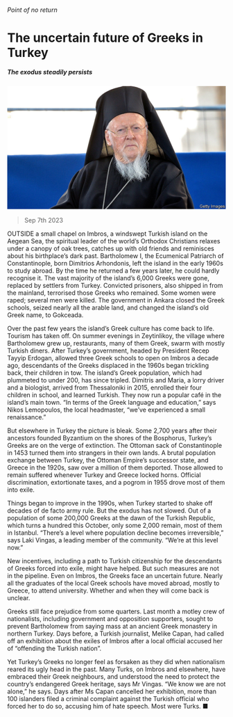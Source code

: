 ###### Point of no return

# The uncertain future of Greeks in Turkey 

##### The exodus steadily persists 

![image](images/20230909_EUP506.jpg) 

> Sep 7th 2023 

OUTSIDE a small chapel on Imbros, a windswept Turkish island on the Aegean Sea, the spiritual leader of the world’s Orthodox Christians relaxes under a canopy of oak trees, catches up with old friends and reminisces about his birthplace’s dark past. Bartholomew I, the Ecumenical Patriarch of Constantinople, born Dimitrios Arhondonis, left the island in the early 1960s to study abroad. By the time he returned a few years later, he could hardly recognise it. The vast majority of the island’s 6,000 Greeks were gone, replaced by settlers from Turkey. Convicted prisoners, also shipped in from the mainland, terrorised those Greeks who remained. Some women were raped; several men were killed. The government in Ankara closed the Greek schools, seized nearly all the arable land, and changed the island’s old Greek name, to Gokceada.

Over the past few years the island’s Greek culture has come back to life. Tourism has taken off. On summer evenings in Zeytinlikoy, the village where Bartholomew grew up, restaurants, many of them Greek, swarm with mostly Turkish diners. After Turkey’s government, headed by President Recep Tayyip Erdogan, allowed three Greek schools to open on Imbros a decade ago, descendants of the Greeks displaced in the 1960s began trickling back, their children in tow. The island’s Greek population, which had plummeted to under 200, has since tripled. Dimitris and Maria, a lorry driver and a biologist, arrived from Thessaloniki in 2015, enrolled their four children in school, and learned Turkish. They now run a popular café in the island’s main town. “In terms of the Greek language and education,” says Nikos Lemopoulos, the local headmaster, “we’ve experienced a small renaissance.”

But elsewhere in Turkey the picture is bleak. Some 2,700 years after their ancestors founded Byzantium on the shores of the Bosphorus, Turkey’s Greeks are on the verge of extinction. The Ottoman sack of Constantinople in 1453 turned them into strangers in their own lands. A brutal population exchange between Turkey, the Ottoman Empire’s successor state, and Greece in the 1920s, saw over a million of them deported. Those allowed to remain suffered whenever Turkey and Greece locked horns. Official discrimination, extortionate taxes, and a pogrom in 1955 drove most of them into exile. 

Things began to improve in the 1990s, when Turkey started to shake off decades of de facto army rule. But the exodus has not slowed. Out of a population of some 200,000 Greeks at the dawn of the Turkish Republic, which turns a hundred this October, only some 2,000 remain, most of them in Istanbul. “There’s a level where population decline becomes irreversible,” says Laki Vingas, a leading member of the community. “We’re at this level now.”

New incentives, including a path to Turkish citizenship for the descendants of Greeks forced into exile, might have helped. But such measures are not in the pipeline. Even on Imbros, the Greeks face an uncertain future. Nearly all the graduates of the local Greek schools have moved abroad, mostly to Greece, to attend university. Whether and when they will come back is unclear. 

Greeks still face prejudice from some quarters. Last month a motley crew of nationalists, including government and opposition supporters, sought to prevent Bartholomew from saying mass at an ancient Greek monastery in northern Turkey. Days before, a Turkish journalist, Melike Capan, had called off an exhibition about the exiles of Imbros after a local official accused her of “offending the Turkish nation”. 

Yet Turkey’s Greeks no longer feel as forsaken as they did when nationalism reared its ugly head in the past. Many Turks, on Imbros and elsewhere, have embraced their Greek neighbours, and understood the need to protect the country’s endangered Greek heritage, says Mr Vingas. “We know we are not alone,” he says. Days after Ms Capan cancelled her exhibition, more than 100 islanders filed a criminal complaint against the Turkish official who forced her to do so, accusing him of hate speech. Most were Turks. ■

